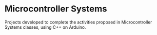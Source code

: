 # Microcontroller Systems

Projects developed to complete the activities proposed in Microcontroller Systems classes, using C++ on Arduino.
